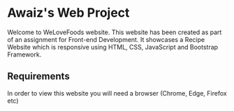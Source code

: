 # Awaiz's Web Project
Welcome to WeLoveFoods website. This website has been created as part of an assignment for Front-end Development. 
It showcases a Recipe Website which is responsive using HTML, CSS, JavaScript and Bootstrap Framework. 

## Requirements
In order to view this website you will need a browser (Chrome, Edge, Firefox etc)
